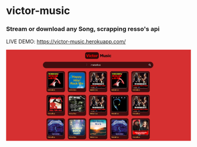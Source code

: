 # victor-music

### Stream or download any Song, scrapping resso's api

LIVE DEMO: https://victor-music.herokuapp.com/

<img align="left" src="firefox_JHU30nY8tg.png" width="750px"/>
